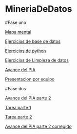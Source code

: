 # MineriaDeDatos
#Fase uno

[Mapa mental](https://github.com/YaelGarciaPartida/MineriaDeDatos/blob/main/MapaMental_1_1797297.pdf)

[Ejercicios de base de datos](https://github.com/mariagarnica/_mineria/blob/main/Equipo_2-Ejercicio%20Base%20de%20Datos.pdf)

[Ejercicios de python](https://github.com/YaelGarciaPartida/MineriaDeDatos/blob/main/Ej_Python_1797297.ipynb)

[Ejercicios de Limpieza de datos](https://github.com/calebmarentes10/Mineria-de-datos-/blob/main/Ej_Limpieza_Equipo2.ipynb)

[Avance del PIA](https://github.com/calebmarentes10/Mineria-de-datos-/blob/main/Avance1_PIA_Equipo2.ipynb) 

[Presentacion por equipo](https://github.com/mariagarnica/_mineria/blob/main/Presentacion_MetricasdeEvaluacion_Equipo2.pdf)

#Fase dos

[Avance del PIA parte 2](https://github.com/calebmarentes10/Mineria-de-datos-/blob/main/AvancePIA_II_Grupo001_2.ipynb )

[Tarea parte 1](https://github.com/calebmarentes10/Mineria-de-datos-/blob/main/Visualizacion_Equipo2.ipynb)


[Tarea parte 2](https://github.com/calebmarentes10/Mineria-de-datos-/blob/main/Visualizacion_Equipo2_Parte2.ipynb)

[Avance del PIA parte 2 corregido](https://github.com/calebmarentes10/Mineria-de-datos-/blob/main/AvancePIA_II_Grupo001_Equipo2_Corregido.ipynb)
